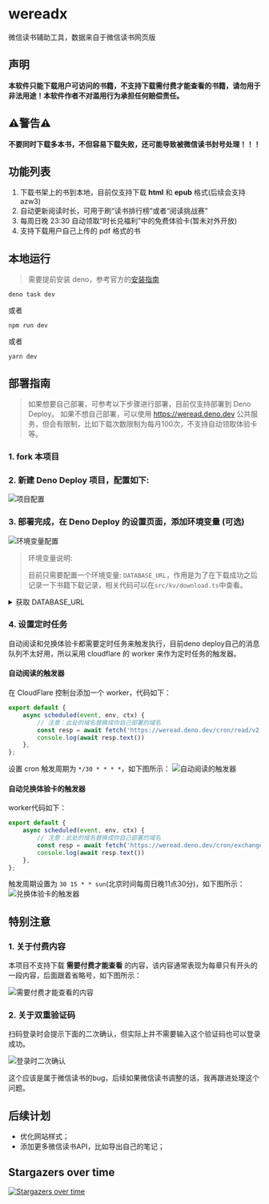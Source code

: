 # wereadx

微信读书辅助工具，数据来自于微信读书网页版

## 声明
**本软件只能下载用户可访问的书籍，不支持下载需付费才能查看的书籍，请勿用于非法用途！本软件作者不对滥用行为承担任何赔偿责任。**

## ⚠️警告⚠️
**不要同时下载多本书，不但容易下载失败，还可能导致被微信读书封号处理！！！**

## 功能列表

1. 下载书架上的书到本地，目前仅支持下载 **html** 和 **epub** 格式(后续会支持azw3)
2. 自动更新阅读时长，可用于刷“读书排行榜”或者“阅读挑战赛”
3. 每周日晚 23:30 自动领取“时长兑福利”中的免费体验卡(暂未对外开放)
4. 支持下载用户自己上传的 pdf 格式的书


## 本地运行

> 需要提前安装 deno，参考官方的[安装指南](https://docs.deno.com/runtime/manual/getting_started/installation)

```shell
deno task dev
```
或者
```shell
npm run dev
```
或者
```shell
yarn dev
```


## 部署指南

> 如果想要自己部署，可参考以下步骤进行部署，目前仅支持部署到 Deno Deploy。
> 如果不想自己部署，可以使用 https://weread.deno.dev 公共服务，但会有限制，比如下载次数限制为每月100次，不支持自动领取体验卡等。

### 1. fork 本项目

### 2. 新建 Deno Deploy 项目，配置如下:
![项目配置](assets/setup.png)

### 3. 部署完成，在 Deno Deploy 的设置页面，添加环境变量 (可选)
![环境变量配置](assets/env.png)

> 环境变量说明:
> 
> 目前只需要配置一个环境变量: `DATABASE_URL`，作用是为了在下载成功之后记录一下书籍下载记录，相关代码可以在`src/kv/download.ts`中查看。
>

<details>
<summary>获取 DATABASE_URL</summary>

#### 关于这个环境变量的获取：
注册 https://supabase.com/ 账号，创建一个新的项目，如下图：

![创建一个数据库项目](assets/new-database-project.png)

> **保存这个数据库密码，后面连接字符串需要使用**

等待项目创建成功后，进入**Project Settings**里面的**Database**：

![数据库配置入口](assets/database-entry.png)

找到 **连接字符串** 面板，切换到`URI`，这个就是`DATABASE_URL`。注意需要用上面保存的数据库密码替换里面的`[YOUR-PASSWORD]`部分。

![连接字符串](assets/connect-string.png)
</details>


### 4. 设置定时任务
自动阅读和兑换体验卡都需要定时任务来触发执行，目前deno deploy自己的消息队列不太好用，所以采用 cloudflare 的 worker 来作为定时任务的触发器。

#### 自动阅读的触发器
在 CloudFlare 控制台添加一个 worker，代码如下：
```js
export default {
    async scheduled(event, env, ctx) {
        // 注意：此处的域名替换成你自己部署的域名
        const resp = await fetch('https://weread.deno.dev/cron/read/v2')
        console.log(await resp.text())
    },
};
```
设置 cron 触发周期为 `*/30 * * * *`，如下图所示：
![自动阅读的触发器](assets/cron-read.png)

#### 自动兑换体验卡的触发器
worker代码如下：
```js
export default {
    async scheduled(event, env, ctx) {
        // 注意：此处的域名替换成你自己部署的域名
        const resp = await fetch('https://weread.deno.dev/cron/exchange-awards')
        console.log(await resp.text())
    },
};
```
触发周期设置为 `30 15 * * sun`(北京时间每周日晚11点30分)，如下图所示：
![兑换体验卡的触发器](assets/cron-exchange.png)


## 特别注意

### 1. 关于付费内容
本项目不支持下载 **需要付费才能查看** 的内容，该内容通常表现为每章只有开头的一段内容，后面跟着省略号，如下图所示：

![需要付费才能查看的内容](assets/incomplete.png)

### 2. 关于双重验证码

扫码登录时会提示下面的二次确认，但实际上并不需要输入这个验证码也可以登录成功。

![登录时二次确认](assets/login.png)

这个应该是属于微信读书的bug，后续如果微信读书调整的话，我再跟进处理这个问题。


## 后续计划

- 优化网站样式；
- 添加更多微信读书API，比如导出自己的笔记；


## Stargazers over time

[![Stargazers over time](https://starchart.cc/champkeh/wereadx.svg)](https://starchart.cc/champkeh/wereadx)
